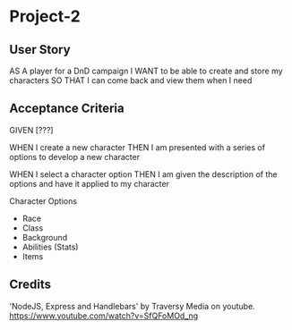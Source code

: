 # Project-2

## User Story
AS A player for a DnD campaign
I WANT to be able to create and store my characters
SO THAT I can come back and view them when I need

## Acceptance Criteria
GIVEN [???]

WHEN I create a new character
THEN I am presented with a series of options to develop a new character

WHEN I select a character option
THEN I am given the description of the options and have it applied to my character

Character Options
 - Race
 - Class
 - Background
 - Abilities (Stats)
 - Items

## Credits

'NodeJS, Express and Handlebars' by Traversy Media on youtube.
https://www.youtube.com/watch?v=SfQFoMOd_ng



